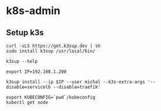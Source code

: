 # k8s-admin

## Setup k3s
```
curl -sLS https://get.k3sup.dev | sh
sudo install k3sup /usr/local/bin/

k3sup --help
```

```
export IP=192.168.1.200

k3sup install --ip $IP --user michal --k3s-extra-args '--disable=servicelb --disable=traefik'
```

```
export KUBECONFIG=`pwd`/kubeconfig
kubectl get node
```

